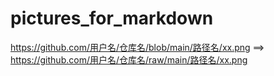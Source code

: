 # pictures_for_markdown
https://github.com/用户名/仓库名/blob/main/路径名/xx.png ==> https://github.com/用户名/仓库名/raw/main/路径名/xx.png
